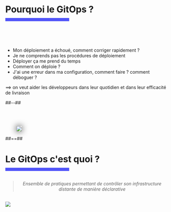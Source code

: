 <!-- .slide: class="transition bg-pink" -->

<h1 style="margin-bottom: 10px"> Pourquoi le GitOps ? </h1>
<div style="width: 200px; height: 10px; background-color: #5155f9"></div>
<br>
<!-- .slide: class="two-column" -->

<br>
<br>
<br>

- Mon déploiement a échoué, comment corriger rapidement ?
- Je ne comprends pas les procédures de déploiement 
- Déployer ça me prend du temps
- Comment on déploie ? 
- J'ai une erreur dans ma configuration, comment faire ? comment déboguer ?

==> on veut aider les développeurs dans leur quotidien et dans leur efficacité de livraison

##--##
<br>
<br>
<br>
<br>

<div class="center" style="width: fit-content; box-shadow: 0px 0px 20px 0; margin-left: 35px;">
    <img class="h-450" src="./assets/images/CI.png">
</div>

##==##

<h1 style="margin-bottom: 10px"> Le GitOps c'est quoi ? </h1>
<div style="width: 200px; height: 10px; background-color: #5155f9"></div>
<br>
<blockquote style="text-align: center">
<cite>
  Ensemble de pratiques permettant de contrôler son infrastructure distante de manière déclarative
</cite>
</blockquote>

<br>
<div class="center" style="width: fit-content;">
    <img class="h-500" src="./assets/images/gitops.png">
</div>
